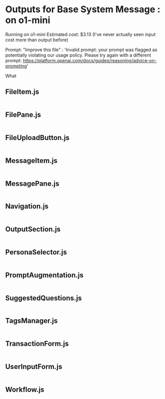# Outputs for Base System Message : on o1-mini


Running on o1-mini
Estimated cost: $3.13 (I've never actually seen input cost more than output before)

Prompt: "Improve this file" : 'Invalid prompt: your prompt was flagged as potentially violating our usage policy. Please try again with a different prompt: https://platform.openai.com/docs/guides/reasoning/advice-on-prompting'

What



## FileItem.js


```js

```

## FilePane.js



```js


```

## FileUploadButton.js



```js

```

## MessageItem.js



```js

```

## MessagePane.js



```js

```

## Navigation.js



```js

```

## OutputSection.js



```js

```

## PersonaSelector.js



```js

```

## PromptAugmentation.js



```js

```

## SuggestedQuestions.js

```js


```

## TagsManager.js



```js

```

## TransactionForm.js


```js

```

## UserInputForm.js

```js

```

## Workflow.js


```js

```
